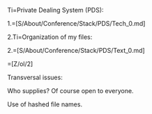 Ti=Private Dealing System (PDS):

1.=[S/About/Conference/Stack/PDS/Tech_0.md]

2.Ti=Organization of my files:

2.=[S/About/Conference/Stack/PDS/Text_0.md]


=[Z/ol/2]

Transversal issues:

Who supplies?  Of course open to everyone.

Use of hashed file names.